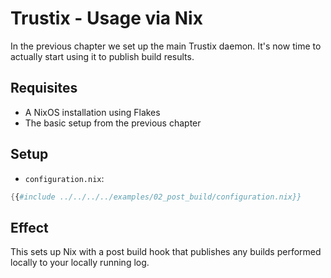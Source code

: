 # Trustix - Usage via Nix

In the previous chapter we set up the main Trustix daemon. It's now time to actually start using it to publish build results.

## Requisites
- A NixOS installation using Flakes
- The basic setup from the previous chapter

## Setup
- `configuration.nix`:
``` nix
{{#include ../../../../examples/02_post_build/configuration.nix}}
```

## Effect
This sets up Nix with a post build hook that publishes any builds performed locally to your locally running log.
